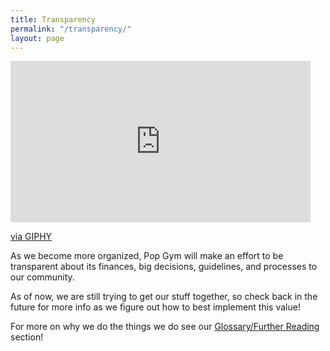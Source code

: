```yaml
---
title: Transparency 
permalink: "/transparency/"
layout: page
---
```

<iframe src="https://giphy.com/embed/2L3tQXMkpw5GM" width="480" height="258" frameBorder="0" class="giphy-embed" allowFullScreen></iframe><p><a href="https://giphy.com/gifs/invisible-2L3tQXMkpw5GM">via GIPHY</a></p>

As we become more organized, Pop Gym will make an effort to be transparent about its finances, big decisions, guidelines, and processes to our community.

As of now, we are still trying to get our stuff together, so check back in the future for more info as we figure out
how to best implement this value!

For more on why we do the things we do see our [Glossary/Further Reading](gloss.md) section!
